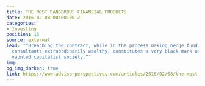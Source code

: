 ```yaml
---
title: THE MOST DANGEROUS FINANCIAL PRODUCTS
date: 2016-02-08 00:00:00 Z
categories:
- Investing
position: 13
source: external
lead: "“Breaching the contract, while in the process making hedge fund managers and
  consultants extraordinarily wealthy, constitutes a very black mark on America’s
  vaunted capitalist society.”"
img: 
bg_img_darken: true
link: https://www.advisorperspectives.com/articles/2016/02/08/the-most-dangerous-financial-products
---
```


